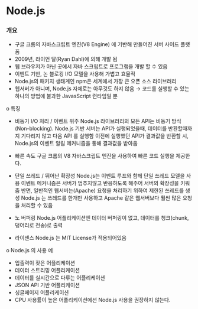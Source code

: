 # Node.js 

### 개요
 - 구글 크롬의 자바스크립트 엔진(V8 Engine) 에 기반해 만들어진 서버 사이드 플랫폼 
 - 2009년, 라이언 달(Ryan Dahl)에 의해 개발 됨 
 - 웹 브라우저가 아닌 곳에서 자바 스크립트로 프로그램을 개발 할 수 있음
 - 이벤트 기반, 논 블로킹 I/O 모델을 사용해 가볍고 효율적
 - Node.js의 패키지 생태계인 npm은 세계에서 가장 큰 오픈 소스 라이브러리
 - 웹서버가 아니며, Node.js 자체로는 아무것도 하지 않음 → 코드를 실행할 수 있는 하나의 방법에 불과한 JavasScript 런타임일 뿐



	
 ο 특징
   - 비동기 I/O 처리 / 이벤트 위주
     Node.js 라이브러리의 모든 API는 비동기 방식(Non-blocking). 
	 Node.js 기반 서버는 API가 실행되었을때, 데이터를 반환할때까지 기다리지 않고 다음 API 를 실행함 
	 이전에 실행했던 API가 결과값을 반환할 시, Node.js의 이벤트 알림 메커니즘을 통해 결과값을 받아옴
	 
   - 빠른 속도
     구글 크롬의 V8 자바스크립트 엔진을 사용하여 빠른 코드 실행을 제공한다.
	 
   - 단일 쓰레드 / 뛰어난 확장성
      Node.js는 이벤트 루프와 함께 단일 쓰레드 모델을 사용
	  이벤트 메커니즘은 서버가 멈추지않고 반응하도록 해주어 서버의 확장성을 키워 줌
	  반면, 일반적인 웹서버는(Apache) 요청을 처리하기 위하여 제한된 쓰레드를 생성
	  Node.js 는 쓰레드를 한개만 사용하고 Apache 같은 웹서버보다 훨씬 많은 요청을 처리할 수 있음
	  
   - 노 버퍼링
      Node.js 어플리케이션엔 데이터 버퍼링이 없고, 데이터를 청크(chunk, 덩어리로 전송)로 출력
	  
   - 라이센스
     Node.js 는 MIT License가 적용되어있음


 ο Node.js 의 사용 예
   - 입출력이 잦은 어플리케이션
   - 데이터 스트리밍 어플리케이션
   - 데이터를 실시간으로 다루는 어플리케이션
   - JSON API 기반 어플리케이션
   - 싱글페이지 어플리케이션
   - CPU 사용률이 높은 어플리케이션에선 Node.js 사용을 권장하지 않는다.
